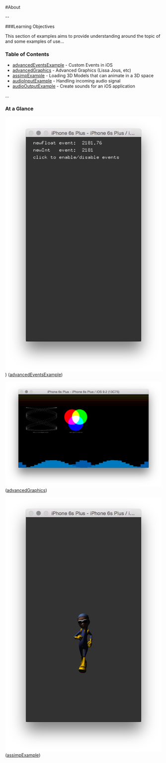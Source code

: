 #About <This Section>

--

###Learning Objectives

This section of examples aims to provide understanding around the topic of <insert topic> and some examples of use...


### Table of Contents

* [advancedEventsExample](advancedEventsExample/) - Custom Events in iOS
* [advancedGraphics](advancedGraphics/) - Advanced Graphics (Lissa Jous, etc)
* [assimpExample](assimpExample/) - Loading 3D Models that can animate in a 3D space
* [audioInputExample](audioInputExample/) - Handling incoming audio signal
* [audioOutputExample](audioOutputExample/) - Create sounds for an iOS application

...

### At a Glance

![Screenshot of advancedEventsExample](advancedEventsExample/advancedEventsExample.png))
([advancedEventsExample](advancedEventsExample/))

![Screenshot of advancedGraphics](advancedGraphics/advancedGraphics.png)
([advancedGraphics](advancedGraphics/))

![Screenshot of assimpExample](assimpExample/assimpExample.png)
([assimpExample](assimpExample/))
